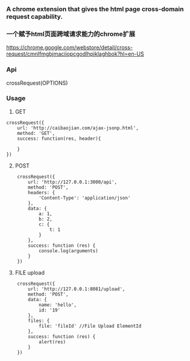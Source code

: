### A chrome extension that gives the html page cross-domain request capability.
### 一个赋予html页面跨域请求能力的chrome扩展

https://chrome.google.com/webstore/detail/cross-request/cmnlfmgbjmaciiopcgodlhpiklaghbok?hl=en-US

### Api
crossRequest(OPTIONS)

### Usage
1. GET
```
crossRequest({
    url: 'http://caibaojian.com/ajax-jsonp.html',
    method: 'GET',
    success: function(res, header){

    }
})
```
2. POST
```
    crossRequest({
        url: 'http://127.0.0.1:3000/api',
        method: 'POST',
        headers: {
            'Content-Type': 'application/json'
        },
        data: {
            a: 1,
            b: 2,
            c: {
                t: 1
            }
        },
        success: function (res) {
            console.log(arguments)
        }
    })
```
3. FILE upload
```
    crossRequest({
        url: 'http://127.0.0.1:8081/upload',
        method: 'POST',
        data: {
            name: 'hello',
            id: '19'
        },
        files: {
            file: 'fileId' //File Upload ElementId
        },
        success: function (res) {
            alert(res)
        }
    })
```